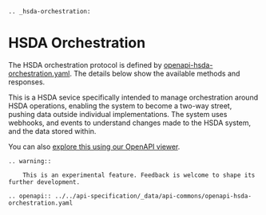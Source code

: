 ```eval_rst
.. _hsda-orchestration:
```
# HSDA Orchestration

The HSDA orchestration protocol is defined by [openapi-hsda-orchestration.yaml](../../api-specification/_data/api-commons/openapi-hsda-orchestration.yaml). The details below show the available methods and responses. 

This is a HSDA sevice specifically intended to manage orchestration around HSDA operations, enabling the system to become a two-way street, pushing data outside individual implementations. The system uses webhooks, and events to understand changes made to the HSDA system, and the data stored within.

You can also [explore this using our OpenAPI viewer](../../_static/swagger/?url=../openapi-hsda-orchestration.yaml). 

```eval_rst
.. warning::
    
    This is an experimental feature. Feedback is welcome to shape its further development.

```

```eval_rst
.. openapi:: ../../api-specification/_data/api-commons/openapi-hsda-orchestration.yaml
```
